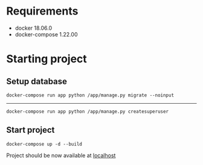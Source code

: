# Requirements

- docker 18.06.0
- docker-compose 1.22.00

# Starting project

## Setup database

    docker-compose run app python /app/manage.py migrate --noinput

---

    docker-compose run app python /app/manage.py createsuperuser

## Start project

    docker-compose up -d --build

Project should be now available at [localhost](http://localhost)